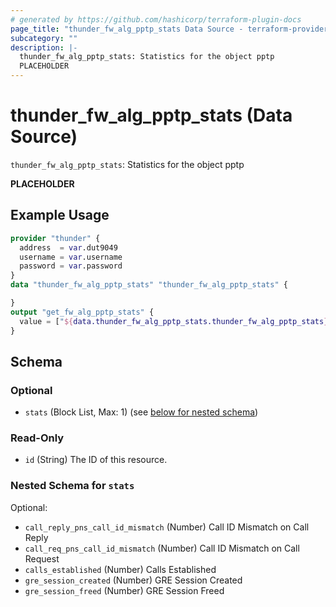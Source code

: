 ```yaml
---
# generated by https://github.com/hashicorp/terraform-plugin-docs
page_title: "thunder_fw_alg_pptp_stats Data Source - terraform-provider-thunder"
subcategory: ""
description: |-
  thunder_fw_alg_pptp_stats: Statistics for the object pptp
  PLACEHOLDER
---
```


# thunder_fw_alg_pptp_stats (Data Source)

`thunder_fw_alg_pptp_stats`: Statistics for the object pptp

__PLACEHOLDER__

## Example Usage

```terraform
provider "thunder" {
  address  = var.dut9049
  username = var.username
  password = var.password
}
data "thunder_fw_alg_pptp_stats" "thunder_fw_alg_pptp_stats" {

}
output "get_fw_alg_pptp_stats" {
  value = ["${data.thunder_fw_alg_pptp_stats.thunder_fw_alg_pptp_stats}"]
}
```

<!-- schema generated by tfplugindocs -->
## Schema

### Optional

- `stats` (Block List, Max: 1) (see [below for nested schema](#nestedblock--stats))

### Read-Only

- `id` (String) The ID of this resource.

<a id="nestedblock--stats"></a>
### Nested Schema for `stats`

Optional:

- `call_reply_pns_call_id_mismatch` (Number) Call ID Mismatch on Call Reply
- `call_req_pns_call_id_mismatch` (Number) Call ID Mismatch on Call Request
- `calls_established` (Number) Calls Established
- `gre_session_created` (Number) GRE Session Created
- `gre_session_freed` (Number) GRE Session Freed


